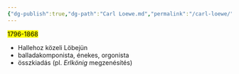 ```yaml
---
{"dg-publish":true,"dg-path":"Carl Loewe.md","permalink":"/carl-loewe/"}
---
```


<mark>1796-1868</mark>

- Hallehoz közeli Löbejün
- balladakomponista, énekes, orgonista
- összkiadás (pl. *Erlkönig* megzenésítés)

